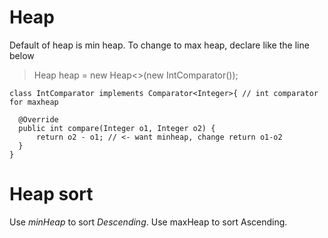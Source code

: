 # Heap
Default of heap is min heap. To change to max heap, declare like the line below

>  Heap<Integer> heap = new Heap<>(new IntComparator());

  
  >
    class IntComparator implements Comparator<Integer>{ // int comparator for maxheap

      @Override
      public int compare(Integer o1, Integer o2) {
          return o2 - o1; // <- want minheap, change return o1-o2
      }
    }
              
# Heap sort               
  Use *minHeap* to sort *Descending*.
  Use maxHeap to sort Ascending. 
